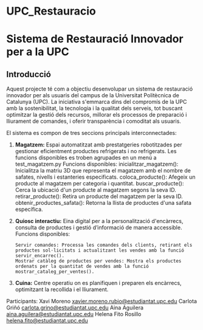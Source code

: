 # UPC_Restauracio
# Sistema de Restauració Innovador per a la UPC

## Introducció

Aquest projecte té com a objectiu desenvolupar un sistema de restauració innovador per als usuaris del campus de la Universitat Politècnica de Catalunya (UPC). La iniciativa s'emmarca dins del compromís de la UPC amb la sostenibilitat, la tecnologia i la qualitat dels serveis, tot buscant optimitzar la gestió dels recursos, millorar els processos de preparació i lliurament de comandes, i oferir transparència i comoditat als usuaris.

El sistema es compon de tres seccions principals interconnectades:

1. **Magatzem:** Espai automatitzat amb prestatgeries robotitzades per gestionar eficientment productes refrigerats i no refrigerats.
   Les funcions disponibles es troben agrupades en un menú a test_magatzem.py
   Funcions disponibles: 
       inicialitzar_magatzem(): Inicialitza la matriu 3D que representa el magatzem amb el nombre de safates, nivells i estanteries especificats.
       coloca_producte(): Afegeix un producte al magatzem per categoria i quantitat.
       buscar_producte(): Cerca la ubicació d'un producte al magatzem segons la seva ID.
       retirar_producte(): Retira un producte del magatzem per la seva ID.
       obtenir_productes_safata(): Retorna la llista de productes d'una safata específica.
        
2. **Quiosc interactiu:** Eina digital per a la personalització d'encàrrecs, consulta de productes i gestió d’informació de manera accessible.
    Funcions disponibles:
       
       Servir comandes: Processa les comandes dels clients, retirant els productes sol·licitats i actualitzant les vendes amb la funció servir_encarrec().
       Mostrar catàleg de productes per vendes: Mostra els productes ordenats per la quantitat de vendes amb la funció mostrar_cataleg_per_ventes().

3. **Cuina:** Centre operatiu on es planifiquen i preparen els encàrrecs, optimitzant la recollida i el lliurament.

Participants: 
Xavi Moreno xavier.moreno.rubio@estudiantat.upc.edu
Carlota Griñó carlota.grino@estudiantat.upc.edu
Aina Aguilera aina.aguilera@estudiantat.upc.edu
Helena Fito Rosillo helena.fito@estudiantat.upc.edu